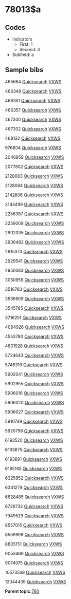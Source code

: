 # 78013$a

## Codes

-   Indicators
    -   First: 1
    -   Second: 3
-   Subfield: a

## Sample bibs

465664 [Quicksearch](https://search.library.yale.edu/catalog/465664) [VXWS](http://prodorbis.library.yale.edu:7014/vxws/GetHoldingsService?bibId=465664)

466348 [Quicksearch](https://search.library.yale.edu/catalog/466348) [VXWS](http://prodorbis.library.yale.edu:7014/vxws/GetHoldingsService?bibId=466348)

466351 [Quicksearch](https://search.library.yale.edu/catalog/466351) [VXWS](http://prodorbis.library.yale.edu:7014/vxws/GetHoldingsService?bibId=466351)

466357 [Quicksearch](https://search.library.yale.edu/catalog/466357) [VXWS](http://prodorbis.library.yale.edu:7014/vxws/GetHoldingsService?bibId=466357)

467300 [Quicksearch](https://search.library.yale.edu/catalog/467300) [VXWS](http://prodorbis.library.yale.edu:7014/vxws/GetHoldingsService?bibId=467300)

467302 [Quicksearch](https://search.library.yale.edu/catalog/467302) [VXWS](http://prodorbis.library.yale.edu:7014/vxws/GetHoldingsService?bibId=467302)

468132 [Quicksearch](https://search.library.yale.edu/catalog/468132) [VXWS](http://prodorbis.library.yale.edu:7014/vxws/GetHoldingsService?bibId=468132)

976804 [Quicksearch](https://search.library.yale.edu/catalog/976804) [VXWS](http://prodorbis.library.yale.edu:7014/vxws/GetHoldingsService?bibId=976804)

2046959 [Quicksearch](https://search.library.yale.edu/catalog/2046959) [VXWS](http://prodorbis.library.yale.edu:7014/vxws/GetHoldingsService?bibId=2046959)

2077802 [Quicksearch](https://search.library.yale.edu/catalog/2077802) [VXWS](http://prodorbis.library.yale.edu:7014/vxws/GetHoldingsService?bibId=2077802)

2128083 [Quicksearch](https://search.library.yale.edu/catalog/2128083) [VXWS](http://prodorbis.library.yale.edu:7014/vxws/GetHoldingsService?bibId=2128083)

2128084 [Quicksearch](https://search.library.yale.edu/catalog/2128084) [VXWS](http://prodorbis.library.yale.edu:7014/vxws/GetHoldingsService?bibId=2128084)

2142806 [Quicksearch](https://search.library.yale.edu/catalog/2142806) [VXWS](http://prodorbis.library.yale.edu:7014/vxws/GetHoldingsService?bibId=2142806)

2143499 [Quicksearch](https://search.library.yale.edu/catalog/2143499) [VXWS](http://prodorbis.library.yale.edu:7014/vxws/GetHoldingsService?bibId=2143499)

2256387 [Quicksearch](https://search.library.yale.edu/catalog/2256387) [VXWS](http://prodorbis.library.yale.edu:7014/vxws/GetHoldingsService?bibId=2256387)

2259009 [Quicksearch](https://search.library.yale.edu/catalog/2259009) [VXWS](http://prodorbis.library.yale.edu:7014/vxws/GetHoldingsService?bibId=2259009)

2902035 [Quicksearch](https://search.library.yale.edu/catalog/2902035) [VXWS](http://prodorbis.library.yale.edu:7014/vxws/GetHoldingsService?bibId=2902035)

2906482 [Quicksearch](https://search.library.yale.edu/catalog/2906482) [VXWS](http://prodorbis.library.yale.edu:7014/vxws/GetHoldingsService?bibId=2906482)

2915373 [Quicksearch](https://search.library.yale.edu/catalog/2915373) [VXWS](http://prodorbis.library.yale.edu:7014/vxws/GetHoldingsService?bibId=2915373)

2929541 [Quicksearch](https://search.library.yale.edu/catalog/2929541) [VXWS](http://prodorbis.library.yale.edu:7014/vxws/GetHoldingsService?bibId=2929541)

2950083 [Quicksearch](https://search.library.yale.edu/catalog/2950083) [VXWS](http://prodorbis.library.yale.edu:7014/vxws/GetHoldingsService?bibId=2950083)

3050956 [Quicksearch](https://search.library.yale.edu/catalog/3050956) [VXWS](http://prodorbis.library.yale.edu:7014/vxws/GetHoldingsService?bibId=3050956)

3516783 [Quicksearch](https://search.library.yale.edu/catalog/3516783) [VXWS](http://prodorbis.library.yale.edu:7014/vxws/GetHoldingsService?bibId=3516783)

3539909 [Quicksearch](https://search.library.yale.edu/catalog/3539909) [VXWS](http://prodorbis.library.yale.edu:7014/vxws/GetHoldingsService?bibId=3539909)

3545785 [Quicksearch](https://search.library.yale.edu/catalog/3545785) [VXWS](http://prodorbis.library.yale.edu:7014/vxws/GetHoldingsService?bibId=3545785)

3716251 [Quicksearch](https://search.library.yale.edu/catalog/3716251) [VXWS](http://prodorbis.library.yale.edu:7014/vxws/GetHoldingsService?bibId=3716251)

4094926 [Quicksearch](https://search.library.yale.edu/catalog/4094926) [VXWS](http://prodorbis.library.yale.edu:7014/vxws/GetHoldingsService?bibId=4094926)

4553780 [Quicksearch](https://search.library.yale.edu/catalog/4553780) [VXWS](http://prodorbis.library.yale.edu:7014/vxws/GetHoldingsService?bibId=4553780)

4601928 [Quicksearch](https://search.library.yale.edu/catalog/4601928) [VXWS](http://prodorbis.library.yale.edu:7014/vxws/GetHoldingsService?bibId=4601928)

5724643 [Quicksearch](https://search.library.yale.edu/catalog/5724643) [VXWS](http://prodorbis.library.yale.edu:7014/vxws/GetHoldingsService?bibId=5724643)

5746319 [Quicksearch](https://search.library.yale.edu/catalog/5746319) [VXWS](http://prodorbis.library.yale.edu:7014/vxws/GetHoldingsService?bibId=5746319)

5902041 [Quicksearch](https://search.library.yale.edu/catalog/5902041) [VXWS](http://prodorbis.library.yale.edu:7014/vxws/GetHoldingsService?bibId=5902041)

5902955 [Quicksearch](https://search.library.yale.edu/catalog/5902955) [VXWS](http://prodorbis.library.yale.edu:7014/vxws/GetHoldingsService?bibId=5902955)

5906016 [Quicksearch](https://search.library.yale.edu/catalog/5906016) [VXWS](http://prodorbis.library.yale.edu:7014/vxws/GetHoldingsService?bibId=5906016)

5906020 [Quicksearch](https://search.library.yale.edu/catalog/5906020) [VXWS](http://prodorbis.library.yale.edu:7014/vxws/GetHoldingsService?bibId=5906020)

5906027 [Quicksearch](https://search.library.yale.edu/catalog/5906027) [VXWS](http://prodorbis.library.yale.edu:7014/vxws/GetHoldingsService?bibId=5906027)

5910749 [Quicksearch](https://search.library.yale.edu/catalog/5910749) [VXWS](http://prodorbis.library.yale.edu:7014/vxws/GetHoldingsService?bibId=5910749)

5920756 [Quicksearch](https://search.library.yale.edu/catalog/5920756) [VXWS](http://prodorbis.library.yale.edu:7014/vxws/GetHoldingsService?bibId=5920756)

6193520 [Quicksearch](https://search.library.yale.edu/catalog/6193520) [VXWS](http://prodorbis.library.yale.edu:7014/vxws/GetHoldingsService?bibId=6193520)

6193875 [Quicksearch](https://search.library.yale.edu/catalog/6193875) [VXWS](http://prodorbis.library.yale.edu:7014/vxws/GetHoldingsService?bibId=6193875)

6193891 [Quicksearch](https://search.library.yale.edu/catalog/6193891) [VXWS](http://prodorbis.library.yale.edu:7014/vxws/GetHoldingsService?bibId=6193891)

6195165 [Quicksearch](https://search.library.yale.edu/catalog/6195165) [VXWS](http://prodorbis.library.yale.edu:7014/vxws/GetHoldingsService?bibId=6195165)

6325852 [Quicksearch](https://search.library.yale.edu/catalog/6325852) [VXWS](http://prodorbis.library.yale.edu:7014/vxws/GetHoldingsService?bibId=6325852)

6341279 [Quicksearch](https://search.library.yale.edu/catalog/6341279) [VXWS](http://prodorbis.library.yale.edu:7014/vxws/GetHoldingsService?bibId=6341279)

6628485 [Quicksearch](https://search.library.yale.edu/catalog/6628485) [VXWS](http://prodorbis.library.yale.edu:7014/vxws/GetHoldingsService?bibId=6628485)

6729732 [Quicksearch](https://search.library.yale.edu/catalog/6729732) [VXWS](http://prodorbis.library.yale.edu:7014/vxws/GetHoldingsService?bibId=6729732)

7949529 [Quicksearch](https://search.library.yale.edu/catalog/7949529) [VXWS](http://prodorbis.library.yale.edu:7014/vxws/GetHoldingsService?bibId=7949529)

8557015 [Quicksearch](https://search.library.yale.edu/catalog/8557015) [VXWS](http://prodorbis.library.yale.edu:7014/vxws/GetHoldingsService?bibId=8557015)

8559696 [Quicksearch](https://search.library.yale.edu/catalog/8559696) [VXWS](http://prodorbis.library.yale.edu:7014/vxws/GetHoldingsService?bibId=8559696)

8805151 [Quicksearch](https://search.library.yale.edu/catalog/8805151) [VXWS](http://prodorbis.library.yale.edu:7014/vxws/GetHoldingsService?bibId=8805151)

9053469 [Quicksearch](https://search.library.yale.edu/catalog/9053469) [VXWS](http://prodorbis.library.yale.edu:7014/vxws/GetHoldingsService?bibId=9053469)

9074975 [Quicksearch](https://search.library.yale.edu/catalog/9074975) [VXWS](http://prodorbis.library.yale.edu:7014/vxws/GetHoldingsService?bibId=9074975)

10573568 [Quicksearch](https://search.library.yale.edu/catalog/10573568) [VXWS](http://prodorbis.library.yale.edu:7014/vxws/GetHoldingsService?bibId=10573568)

12044439 [Quicksearch](https://search.library.yale.edu/catalog/12044439) [VXWS](http://prodorbis.library.yale.edu:7014/vxws/GetHoldingsService?bibId=12044439)

**Parent topic:**[780](../../tags/780/780.md)

